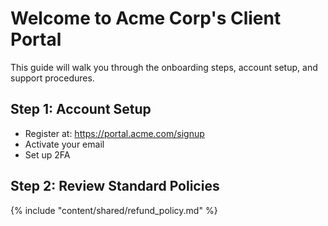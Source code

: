 # Welcome to Acme Corp's Client Portal

This guide will walk you through the onboarding steps, account setup, and support procedures.

## Step 1: Account Setup

- Register at: https://portal.acme.com/signup
- Activate your email
- Set up 2FA

## Step 2: Review Standard Policies

{% include "content/shared/refund_policy.md" %}
